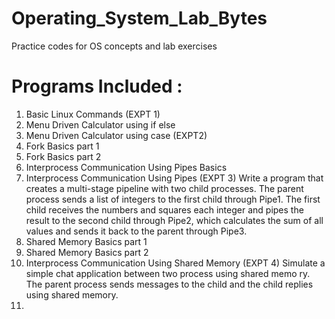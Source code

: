 # Operating_System_Lab_Bytes
Practice codes for OS concepts and lab exercises

# Programs Included :
1. Basic Linux Commands (EXPT 1)
2. Menu Driven Calculator using if else
3. Menu Driven Calculator using case (EXPT2)
4. Fork Basics part 1
5. Fork Basics part 2
6. Interprocess Communication Using Pipes Basics
7. Interprocess Communication Using Pipes (EXPT 3)
   Write a program that creates a multi-stage pipeline with two child processes. The parent process sends a list of integers to the first child through Pipe1. The first child      receives the numbers and squares each integer and pipes the result to the second child through Pipe2, which calculates the sum of all values and sends it back to the parent     through Pipe3.
9. Shared Memory Basics part 1
10. Shared Memory Basics part 2
11. Interprocess Communication Using Shared Memory (EXPT 4)
    Simulate a simple chat application between two process using shared memo ry. The parent process sends messages to the child and the child replies using shared memory.
13. 
